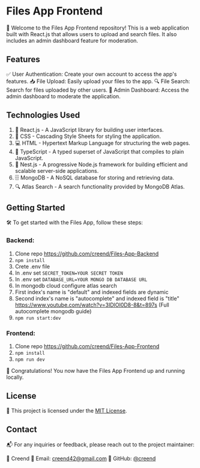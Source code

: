 # Files App Frontend

📂 Welcome to the Files App Frontend repository! This is a web application built with React.js that allows users to upload and search files. It also includes an admin dashboard feature for moderation.

## Features

✅ User Authentication: Create your own account to access the app's features.
📥 File Upload: Easily upload your files to the app.
🔍 File Search: Search for files uploaded by other users.
🚀 Admin Dashboard: Access the admin dashboard to moderate the application.

## Technologies Used

1. 🔧 React.js - A JavaScript library for building user interfaces.
2. 🎨 CSS - Cascading Style Sheets for styling the application.
3. 💻 HTML - Hypertext Markup Language for structuring the web pages.
4. 🔧 TypeScript - A typed superset of JavaScript that compiles to plain JavaScript.
5. 🚀 Nest.js - A progressive Node.js framework for building efficient and scalable server-side applications.
6. 🗄️ MongoDB - A NoSQL database for storing and retrieving data.
7. 🔍 Atlas Search - A search functionality provided by MongoDB Atlas.
 
## Getting Started

🛠️ To get started with the Files App, follow these steps:

  ### Backend:
  1. Clone repo https://github.com/creend/Files-App-Backend
  2. `npm install`
  3. Crete .env file
  4. In .env set `SECRET_TOKEN=YOUR SECRET TOKEN`
  5. In .env set `DATABASE_URL=YOUR MONGO DB DATABASE URL`
  6. In mongodb cloud configure atlas search
  7. First index's name is "default" and indexed fields are dynamic
  8. Second index's name is "autocomplete" and indexed field is "title"
  https://www.youtube.com/watch?v=3IDlOI0D8-8&t=897s (Full autocomplete mongodb guide)
  9. `npm run start:dev`

  ### Frontend:

  1. Clone repo https://github.com/creend/Files-App-Frontend
  2. `npm install`
  3. `npm run dev`

🌟 Congratulations! You now have the Files App Frontend up and running locally.

## License

📝 This project is licensed under the [MIT License](LICENSE).

## Contact

📬 For any inquiries or feedback, please reach out to the project maintainer:

👤 Creend
📧 Email: creend42@gmail.com
💼 GitHub: [@creend](https://github.com/creend)
